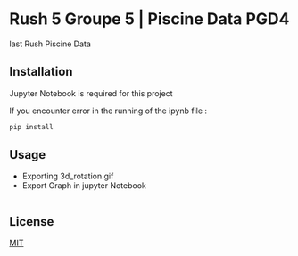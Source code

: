 # Rush 5 Groupe 5 | Piscine Data PGD4

last Rush Piscine Data

## Installation

Jupyter Notebook is required for this project

If you encounter error in the running of the ipynb file :
```bash
pip install 
```

## Usage



- Exporting 3d_rotation.gif
- Export Graph in jupyter Notebook 

```python

```


## License

[MIT](https://choosealicense.com/licenses/mit/)